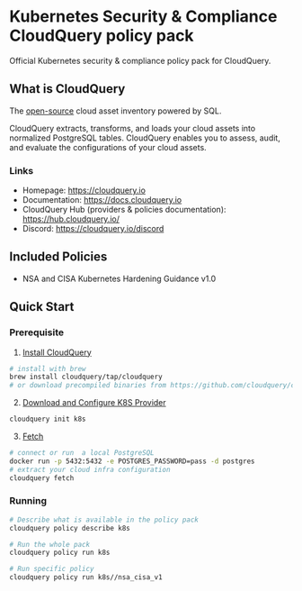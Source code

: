# Kubernetes Security & Compliance CloudQuery policy pack

Official Kubernetes security &amp; compliance policy pack for CloudQuery.


## What is CloudQuery

The [open-source](https://github.com/cloudquery/cloudquery) cloud asset inventory powered by SQL.

CloudQuery extracts, transforms, and loads your cloud assets into normalized PostgreSQL tables. CloudQuery enables you to assess, audit, and evaluate the configurations of your cloud assets.

### Links
* Homepage: https://cloudquery.io
* Documentation: https://docs.cloudquery.io
* CloudQuery Hub (providers & policies documentation): https://hub.cloudquery.io/
* Discord: https://cloudquery.io/discord

## Included Policies

- NSA and CISA Kubernetes Hardening Guidance v1.0

## Quick Start

### Prerequisite
1. [Install CloudQuery](https://docs.cloudquery.io/docs/getting-started)

```bash 
# install with brew
brew install cloudquery/tap/cloudquery
# or download precompiled binaries from https://github.com/cloudquery/cloudquery/releases
```

2. [Download and Configure K8S Provider](https://docs.cloudquery.io/docs/cli/fetch/overview)

```bash
cloudquery init k8s
```

3. [Fetch](https://hub.cloudquery.io/providers/cloudquery/k8s/latest)

```bash
# connect or run  a local PostgreSQL
docker run -p 5432:5432 -e POSTGRES_PASSWORD=pass -d postgres
# extract your cloud infra configuration
cloudquery fetch
```

### Running

```bash
# Describe what is available in the policy pack
cloudquery policy describe k8s

# Run the whole pack
cloudquery policy run k8s

# Run specific policy
cloudquery policy run k8s//nsa_cisa_v1
```
